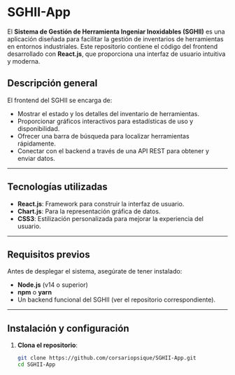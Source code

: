# SGHII-App

El **Sistema de Gestión de Herramienta Ingeniar Inoxidables (SGHII)** es una aplicación diseñada para facilitar la gestión de inventarios de herramientas en entornos industriales. Este repositorio contiene el código del frontend desarrollado con **React.js**, que proporciona una interfaz de usuario intuitiva y moderna.

## Descripción general

El frontend del SGHII se encarga de:
- Mostrar el estado y los detalles del inventario de herramientas.
- Proporcionar gráficos interactivos para estadísticas de uso y disponibilidad.
- Ofrecer una barra de búsqueda para localizar herramientas rápidamente.
- Conectar con el backend a través de una API REST para obtener y enviar datos.


---

## Tecnologías utilizadas

- **React.js**: Framework para construir la interfaz de usuario.
- **Chart.js**: Para la representación gráfica de datos.
- **CSS3**: Estilización personalizada para mejorar la experiencia del usuario.

---

## Requisitos previos

Antes de desplegar el sistema, asegúrate de tener instalado:
- **Node.js** (v14 o superior)
- **npm** o **yarn**
- Un backend funcional del SGHII (ver el repositorio correspondiente).

---

## Instalación y configuración

1. **Clona el repositorio**:
   ```bash
   git clone https://github.com/corsariopsique/SGHII-App.git
   cd SGHII-App
